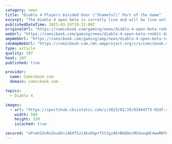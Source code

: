 ```yaml
---
category: news
title: "Diablo 4 Players Divided Over \"Shameful\" Part of the Game"
excerpt: "The Diablo 4 open beta is curretly live and will be live until March 27. And it doesn't matter if you're on PC, PS4, PS5, Xbox One, Xbox Series S, or Xbox Series X, you can access the beta, which ..."
publishedDateTime: 2023-03-24T19:31:00Z
originalUrl: "https://comicbook.com/gaming/news/diablo-4-open-beta-reddit-dungeons/"
webUrl: "https://comicbook.com/gaming/news/diablo-4-open-beta-reddit-dungeons/"
ampWebUrl: "https://comicbook.com/gaming/amp/news/diablo-4-open-beta-reddit-dungeons/"
cdnAmpWebUrl: "https://comicbook-com.cdn.ampproject.org/c/s/comicbook.com/gaming/amp/news/diablo-4-open-beta-reddit-dungeons/"
type: article
quality: 107
heat: 107
published: true

provider:
  name: Comicbook.com
  domain: comicbook.com

topics:
  - Diablo 4

images:
  - url: "https://sportshub.cbsistatic.com/i/2023/02/26/93464f73-02df-4c44-ad6d-5d551e79f6d7/new-games-out-this-month.png?width=568&height=320"
    width: 568
    height: 320
    isCached: true

secured: "nPcmhIXvRxZnudG+i46XfSJi4kvEGp+f5tSgzAE+B6Q8olMSXnxqHC4wwM0Y8CvnTXUd2XYsLaLMSuDzK7ovRPxEym1rPuQUirFvsavvSJjDykaRapFCugKEX/AsqOpmmV14YQufHCRChgrnU9ZhBiSoTDjBDbLuVj8gki9Yu0m92C8OBEnqA1kxHyLv97GgPTFgbhunebl9GXw8//GWiCzXbaXhWOK8998fLLvx/u95f+wfKsrqm4m+ov4wlVAvghAhM7NxGChf0i5VT4mDC2stVC10RSt6xwVVPVl43VohXz00640meVFowLGPpCJ7pODqM84WmrnK+81EF91VAN9oSr3qeuS9mAtwV7egS3U=;joCw1nvxHcAeqZtm2SWesQ=="
---
```


